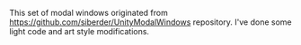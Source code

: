 This set of modal windows originated from https://github.com/siberder/UnityModalWindows repository. I've done some light code and art style modifications.